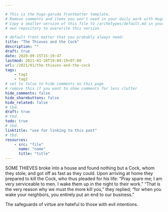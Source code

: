 ```yaml
---

# This is the hugo-garuda frontmatter template.
# Remove comments and items you won't need in your daily work with Hugo.
# Copy a smaller version of this file to /archetypes/default.md in your
# own repository to overwrite this version.

# default front matter that you probably always need:
title: "The Thieves and the Cock"
description: ""
draft: true
date: 2020-09-15T15:19:47
lastmod: 2021-01-20T19:04:19+07:00
url: /2021/01/the-thieves-and-the-cock
tags:
    - tag1
    - tag2
# set to false to hide comments on this page
# remove this if you want to show comments for less clutter
hide_comments: false
hide_sharebuttons: false
hide_related: false
# tbd.
draft: true
# tbd.
todo: true
# tbd.
linktitle: "use for linking to this post"
# tbd.
resources:
    - src: "file"
      name: "name"
      title: "title"
---
```

SOME THIEVES broke into a house and found nothing but a Cock, whom they stole, and got off as fast as they could. Upon arriving at home they prepared to kill the Cock, who thus pleaded for his life: “Pray spare me; I am very serviceable to men. I wake them up in the night to their work.” “That is the very reason why we must the more kill you,” they replied; “for when you wake your neighbors, you entirely put an end to our business.”

The safeguards of virtue are hateful to those with evil intentions.


